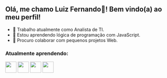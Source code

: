 ## Olá, me chamo Luiz Fernando👋! Bem vindo(a) ao meu perfil!

- 🔭 Trabalho atualmente como Analista de TI.
- 🌱 Estou aprendendo lógica de programação com JavaScript.
- 👯 Procuro colaborar com pequenos projetos Web.

### Atualmente aprendendo:
<div>
<img width="35px" src="https://cdn.jsdelivr.net/gh/devicons/devicon/icons/javascript/javascript-plain.svg"/> <img width="35px" src="https://cdn.jsdelivr.net/gh/devicons/devicon/icons/html5/html5-plain.svg" /> <img width="35px" src="https://cdn.jsdelivr.net/gh/devicons/devicon/icons/css3/css3-plain.svg" /> <img width="35px" src="https://cdn.jsdelivr.net/gh/devicons/devicon/icons/git/git-plain.svg" />
           
</div>

          
